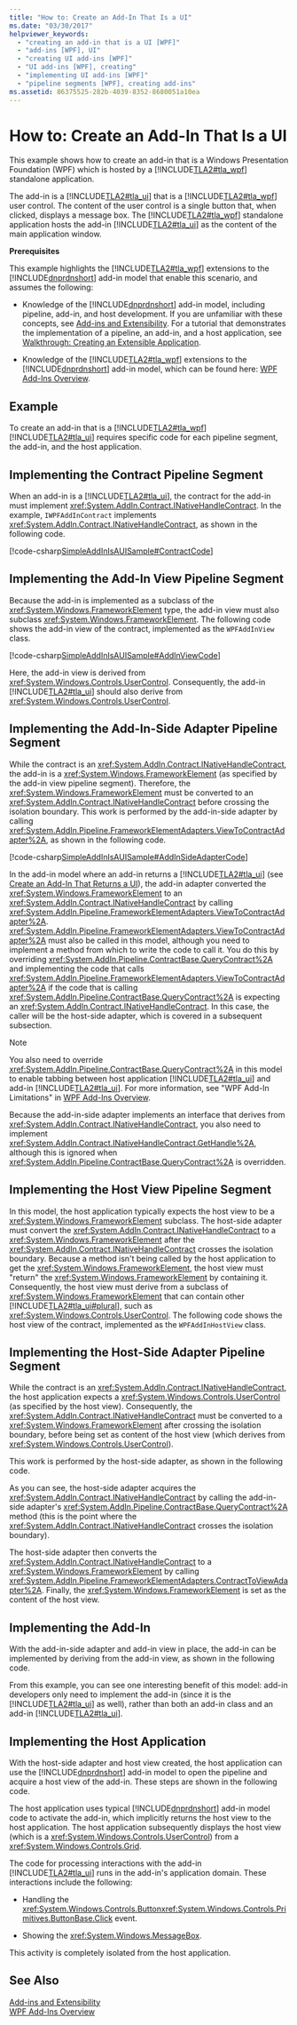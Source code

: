 ```yaml
---
title: "How to: Create an Add-In That Is a UI"
ms.date: "03/30/2017"
helpviewer_keywords: 
  - "creating an add-in that is a UI [WPF]"
  - "add-ins [WPF], UI"
  - "creating UI add-ins [WPF]"
  - "UI add-ins [WPF], creating"
  - "implementing UI add-ins [WPF]"
  - "pipeline segments [WPF], creating add-ins"
ms.assetid: 86375525-282b-4039-8352-8680051a10ea
---
```

# How to: Create an Add-In That Is a UI
This example shows how to create an add-in that is a Windows Presentation Foundation (WPF) which is hosted by a [!INCLUDE[TLA2#tla_wpf](../../../../includes/tla2sharptla-wpf-md.md)] standalone application.  
  
 The add-in is a [!INCLUDE[TLA2#tla_ui](../../../../includes/tla2sharptla-ui-md.md)] that is a [!INCLUDE[TLA2#tla_wpf](../../../../includes/tla2sharptla-wpf-md.md)] user control. The content of the user control is a single button that, when clicked, displays a message box. The [!INCLUDE[TLA2#tla_wpf](../../../../includes/tla2sharptla-wpf-md.md)] standalone application hosts the add-in [!INCLUDE[TLA2#tla_ui](../../../../includes/tla2sharptla-ui-md.md)] as the content of the main application window.  
  
 **Prerequisites**  
  
 This example highlights the [!INCLUDE[TLA2#tla_wpf](../../../../includes/tla2sharptla-wpf-md.md)] extensions to the [!INCLUDE[dnprdnshort](../../../../includes/dnprdnshort-md.md)] add-in model that enable this scenario, and assumes the following:  
  
-   Knowledge of the [!INCLUDE[dnprdnshort](../../../../includes/dnprdnshort-md.md)] add-in model, including pipeline, add-in, and host development. If you are unfamiliar with these concepts, see [Add-ins and Extensibility](../../../../docs/framework/add-ins/index.md). For a tutorial that demonstrates the implementation of a pipeline, an add-in, and a host application, see [Walkthrough: Creating an Extensible Application](../../../../docs/framework/add-ins/walkthrough-create-extensible-app.md).  
  
-   Knowledge of the [!INCLUDE[TLA2#tla_wpf](../../../../includes/tla2sharptla-wpf-md.md)] extensions to the [!INCLUDE[dnprdnshort](../../../../includes/dnprdnshort-md.md)] add-in model, which can be found here:     [WPF Add-Ins Overview](../../../../docs/framework/wpf/app-development/wpf-add-ins-overview.md).  
  
## Example  
 To create an add-in that is a [!INCLUDE[TLA2#tla_wpf](../../../../includes/tla2sharptla-wpf-md.md)][!INCLUDE[TLA2#tla_ui](../../../../includes/tla2sharptla-ui-md.md)] requires specific code for each pipeline segment, the add-in, and the host application.  
    
  
<a name="Contract"></a>   
## Implementing the Contract Pipeline Segment  
 When an add-in is a [!INCLUDE[TLA2#tla_ui](../../../../includes/tla2sharptla-ui-md.md)], the contract for the add-in must implement <xref:System.AddIn.Contract.INativeHandleContract>. In the example, `IWPFAddInContract` implements <xref:System.AddIn.Contract.INativeHandleContract>, as shown in the following code.  
  
 [!code-csharp[SimpleAddInIsAUISample#ContractCode](../../../../samples/snippets/csharp/VS_Snippets_Wpf/SimpleAddInIsAUISample/CSharp/Contracts/IWPFAddInContract.cs#contractcode)]  
  
<a name="AddInViewPipeline"></a>   
## Implementing the Add-In View Pipeline Segment  
 Because the add-in is implemented as a subclass of the <xref:System.Windows.FrameworkElement> type, the add-in view must also subclass <xref:System.Windows.FrameworkElement>. The following code shows the add-in view of the contract, implemented as the `WPFAddInView` class.  
  
 [!code-csharp[SimpleAddInIsAUISample#AddInViewCode](../../../../samples/snippets/csharp/VS_Snippets_Wpf/SimpleAddInIsAUISample/CSharp/AddInViews/WPFAddInView.cs#addinviewcode)]  
  
 Here, the add-in view is derived from <xref:System.Windows.Controls.UserControl>. Consequently, the add-in [!INCLUDE[TLA2#tla_ui](../../../../includes/tla2sharptla-ui-md.md)] should also derive from <xref:System.Windows.Controls.UserControl>.  
  
<a name="AddInSideAdapter"></a>   
## Implementing the Add-In-Side Adapter Pipeline Segment  
 While the contract is an <xref:System.AddIn.Contract.INativeHandleContract>, the add-in is a <xref:System.Windows.FrameworkElement> (as specified by the add-in view pipeline segment). Therefore, the <xref:System.Windows.FrameworkElement> must be converted to an <xref:System.AddIn.Contract.INativeHandleContract> before crossing the isolation boundary. This work is performed by the add-in-side adapter by calling <xref:System.AddIn.Pipeline.FrameworkElementAdapters.ViewToContractAdapter%2A>, as shown in the following code.  
  
 [!code-csharp[SimpleAddInIsAUISample#AddInSideAdapterCode](../../../../samples/snippets/csharp/VS_Snippets_Wpf/SimpleAddInIsAUISample/CSharp/AddInSideAdapters/WPFAddIn_ViewToContractAddInSideAdapter.cs#addinsideadaptercode)]  
  
 In the add-in model where an add-in returns a [!INCLUDE[TLA2#tla_ui](../../../../includes/tla2sharptla-ui-md.md)] (see [Create an Add-In That Returns a UI](../../../../docs/framework/wpf/app-development/how-to-create-an-add-in-that-returns-a-ui.md)), the add-in adapter converted the <xref:System.Windows.FrameworkElement> to an <xref:System.AddIn.Contract.INativeHandleContract> by calling <xref:System.AddIn.Pipeline.FrameworkElementAdapters.ViewToContractAdapter%2A>. <xref:System.AddIn.Pipeline.FrameworkElementAdapters.ViewToContractAdapter%2A> must also be called in this model, although you need to implement a method from which to write the code to call it. You do this by overriding <xref:System.AddIn.Pipeline.ContractBase.QueryContract%2A> and implementing the code that calls <xref:System.AddIn.Pipeline.FrameworkElementAdapters.ViewToContractAdapter%2A> if the code that is calling <xref:System.AddIn.Pipeline.ContractBase.QueryContract%2A> is expecting an <xref:System.AddIn.Contract.INativeHandleContract>. In this case, the caller will be the host-side adapter, which is covered in a subsequent subsection.  
  
> [!NOTE]
>  You also need to override <xref:System.AddIn.Pipeline.ContractBase.QueryContract%2A> in this model to enable tabbing between host application [!INCLUDE[TLA2#tla_ui](../../../../includes/tla2sharptla-ui-md.md)] and add-in [!INCLUDE[TLA2#tla_ui](../../../../includes/tla2sharptla-ui-md.md)]. For more information, see "WPF Add-In Limitations" in [WPF Add-Ins Overview](../../../../docs/framework/wpf/app-development/wpf-add-ins-overview.md).  
  
 Because the add-in-side adapter implements an interface that derives from <xref:System.AddIn.Contract.INativeHandleContract>, you also need to implement <xref:System.AddIn.Contract.INativeHandleContract.GetHandle%2A>, although this is ignored when <xref:System.AddIn.Pipeline.ContractBase.QueryContract%2A> is overridden.  
  
<a name="HostViewPipeline"></a>   
## Implementing the Host View Pipeline Segment  
 In this model, the host application typically expects the host view to be a <xref:System.Windows.FrameworkElement> subclass. The host-side adapter must convert the <xref:System.AddIn.Contract.INativeHandleContract> to a <xref:System.Windows.FrameworkElement> after the <xref:System.AddIn.Contract.INativeHandleContract> crosses the isolation boundary. Because a method isn't being called by the host application to get the <xref:System.Windows.FrameworkElement>, the host view must "return" the <xref:System.Windows.FrameworkElement> by containing it. Consequently, the host view must derive from a subclass of <xref:System.Windows.FrameworkElement> that can contain other [!INCLUDE[TLA2#tla_ui#plural](../../../../includes/tla2sharptla-uisharpplural-md.md)], such as <xref:System.Windows.Controls.UserControl>. The following code shows the host view of the contract, implemented as the `WPFAddInHostView` class.  
  
  
  
<a name="HostSideAdapter"></a>   
## Implementing the Host-Side Adapter Pipeline Segment  
 While the contract is an <xref:System.AddIn.Contract.INativeHandleContract>, the host application expects a <xref:System.Windows.Controls.UserControl> (as specified by the host view). Consequently, the <xref:System.AddIn.Contract.INativeHandleContract> must be converted to a <xref:System.Windows.FrameworkElement> after crossing the isolation boundary, before being set as content of the host view (which derives from <xref:System.Windows.Controls.UserControl>).  
  
 This work is performed by the host-side adapter, as shown in the following code.  
  
  
  
 As you can see, the host-side adapter acquires the <xref:System.AddIn.Contract.INativeHandleContract> by calling the add-in-side adapter's <xref:System.AddIn.Pipeline.ContractBase.QueryContract%2A> method (this is the point where the <xref:System.AddIn.Contract.INativeHandleContract> crosses the isolation boundary).  
  
 The host-side adapter then converts the <xref:System.AddIn.Contract.INativeHandleContract> to a <xref:System.Windows.FrameworkElement> by calling <xref:System.AddIn.Pipeline.FrameworkElementAdapters.ContractToViewAdapter%2A>. Finally, the <xref:System.Windows.FrameworkElement> is set as the content of the host view.  
  
<a name="AddIn"></a>   
## Implementing the Add-In  
 With the add-in-side adapter and add-in view in place, the add-in can be implemented by deriving from the add-in view, as shown in the following code.  
  
  
  
  
  
 From this example, you can see one interesting benefit of this model: add-in developers only need to implement the add-in (since it is the [!INCLUDE[TLA2#tla_ui](../../../../includes/tla2sharptla-ui-md.md)] as well), rather than both an add-in class and an add-in [!INCLUDE[TLA2#tla_ui](../../../../includes/tla2sharptla-ui-md.md)].  
  
<a name="HostApp"></a>   
## Implementing the Host Application  
 With the host-side adapter and host view created, the host application can use the [!INCLUDE[dnprdnshort](../../../../includes/dnprdnshort-md.md)] add-in model to open the pipeline and acquire a host view of the add-in. These steps are shown in the following code.  
  
  
  
 The host application uses typical [!INCLUDE[dnprdnshort](../../../../includes/dnprdnshort-md.md)] add-in model code to activate the add-in, which implicitly returns the host view to the host application. The host application subsequently displays the host view (which is a <xref:System.Windows.Controls.UserControl>) from a <xref:System.Windows.Controls.Grid>.  
  
 The code for processing interactions with the add-in [!INCLUDE[TLA2#tla_ui](../../../../includes/tla2sharptla-ui-md.md)] runs in the add-in's application domain. These interactions include the following:  
  
-   Handling the <xref:System.Windows.Controls.Button><xref:System.Windows.Controls.Primitives.ButtonBase.Click> event.  
  
-   Showing the <xref:System.Windows.MessageBox>.  
  
 This activity is completely isolated from the host application.  
  
## See Also  
 [Add-ins and Extensibility](../../../../docs/framework/add-ins/index.md)  
 [WPF Add-Ins Overview](../../../../docs/framework/wpf/app-development/wpf-add-ins-overview.md)
